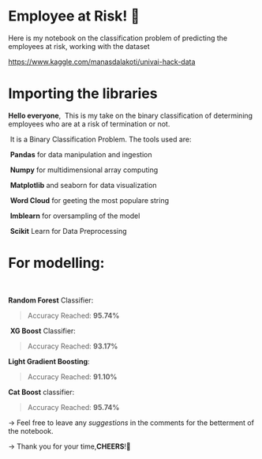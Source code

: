 # **Employee at Risk!** 📌

Here is my notebook on the classification problem of predicting the employees at risk, working with the dataset 

https://www.kaggle.com/manasdalakoti/univai-hack-data

# **Importing the libraries**

**Hello everyone**,
​
This is my take on the binary classification of determining employees who are at a risk of termination or not.

​
It is a Binary Classification Problem. The tools used are:

​
**Pandas** for data manipulation and ingestion

​
**Numpy** for multidimensional array computing

​
**Matplotlib** and seaborn for data visualization

​
**Word Cloud** for geeting the most populare string

​
**Imblearn** for oversampling of the model

​
**Scikit** Learn for Data Preprocessing


# For modelling:
​

**Random Forest** Classifier:
​
> Accuracy Reached: **95.74%**

​
**XG Boost** Classifier:
​
> Accuracy Reached: **93.17%**
​

**Light Gradient Boosting**:
​
> Accuracy Reached: **91.10%**
​

**Cat Boost** classifier:
​
> Accuracy Reached: **95.74%**


-> Feel free to leave any *suggestions* in the comments for the betterment of the notebook.


-> Thank you for your time,**CHEERS**!🌟

